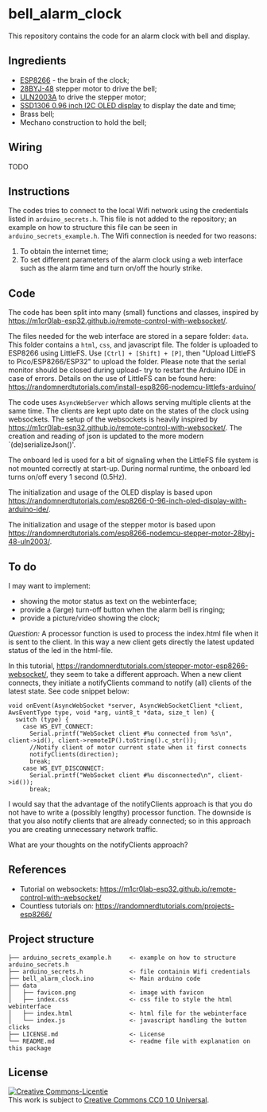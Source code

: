# bell_alarm_clock

This repository contains the code for an alarm clock with bell and display.

## Ingredients

- [ESP8266](https://en.wikipedia.org/wiki/ESP8266) - the brain of the clock;
- [28BYJ-48](https://en.wikipedia.org/wiki/Stepper_motor#/media/File:28BYJ-48_unipolar_stepper_motor_with_ULN2003_driver.jpg) stepper motor to drive the bell;
- [ULN2003A](https://en.wikipedia.org/wiki/ULN2003A) to drive the stepper motor;
- [SSD1306 0.96 inch I2C OLED display](https://wiki.seeedstudio.com/Grove-OLED-Display-0.66-SSD1306_v1.0/) to display the date and time;
- Brass bell;
- Mechano construction to hold the bell;

## Wiring

TODO

## Instructions

The codes tries to connect to the local Wifi network using the credentials listed in `arduino_secrets.h`. 
This file is not added to the repository; an example on how to structure this file can be seen in `arduino_secrets_example.h`.
The Wifi connection is needed for two reasons:
1. To obtain the internet time;
2. To set different parameters of the alarm clock using a web interface such as the alarm time and turn on/off the hourly strike.

## Code

The code has been split into many (small) functions and classes, inspired by https://m1cr0lab-esp32.github.io/remote-control-with-websocket/.

The files needed for the web interface are stored in a separe folder: `data`. This folder contains a `html`, `css`, and javascript file.
The folder is uploaded to ESP8266 using LittleFS. Use `[Ctrl] + [Shift] + [P]`, then "Upload LittleFS to Pico/ESP8266/ESP32" to upload the folder.
Please note that the serial monitor should be closed during upload- try to restart the Arduino IDE in case of errors.
Details on the use of LittleFS can be found here: https://randomnerdtutorials.com/install-esp8266-nodemcu-littlefs-arduino/

The code uses `AsyncWebServer` which allows serving multiple clients at the same time.
The clients are kept upto date on the states of the clock using websockets. 
The setup of the websockets is heavily inspired by https://m1cr0lab-esp32.github.io/remote-control-with-websocket/.
The creation and reading of json is updated to the more modern `(de)serializeJson()'.

The onboard led is used for a bit of signaling when the LittleFS file system is not mounted correctly at start-up.
During normal runtime, the onboard led turns on/off every 1 second (0.5Hz).

The initialization and usage of the OLED display is based upon https://randomnerdtutorials.com/esp8266-0-96-inch-oled-display-with-arduino-ide/.

The initialization and usage of the stepper motor is based upon https://randomnerdtutorials.com/esp8266-nodemcu-stepper-motor-28byj-48-uln2003/.

## To do

I may want to implement:
- showing the motor status as text on the webinterface;
- provide a (large) turn-off button when the alarm bell is ringing;
- provide a picture/video showing the clock;

*Question:*
A processor function is used to process the index.html file when it is sent to the client. 
In this way a new client gets directly the latest updated status of the led in the html-file.

In this tutorial, https://randomnerdtutorials.com/stepper-motor-esp8266-websocket/, they seem to take a different approach. 
When a new client connects, they initiate a notifyClients command to notify (all) clients of the latest state. 
See code snippet below:

```
void onEvent(AsyncWebSocket *server, AsyncWebSocketClient *client, AwsEventType type, void *arg, uint8_t *data, size_t len) {
  switch (type) {
    case WS_EVT_CONNECT:
      Serial.printf("WebSocket client #%u connected from %s\n", client->id(), client->remoteIP().toString().c_str());
      //Notify client of motor current state when it first connects
      notifyClients(direction);
      break;
    case WS_EVT_DISCONNECT:
      Serial.printf("WebSocket client #%u disconnected\n", client->id());
      break;
```

I would say that the advantage of the notifyClients approach is that you do not have to write a (possibly lengthy) processor function. 
The downside is that you also notify clients that are already connected; so in this approach you are creating unnecessary network traffic.

What are your thoughts on the notifyClients approach?


## References

- Tutorial on websockets: https://m1cr0lab-esp32.github.io/remote-control-with-websocket/
- Countless tutorials on: https://randomnerdtutorials.com/projects-esp8266/

## Project structure

```
├── arduino_secrets_example.h     <- example on how to structure arduino_secrets.h
├── arduino_secrets.h             <- file containin Wifi credentials
├── bell_alarm_clock.ino          <- Main arduino code
├── data
│   ├── favicon.png               <- image with favicon
│   ├── index.css                 <- css file to style the html webinterface
│   ├── index.html                <- html file for the webinterface
│   └── index.js                  <- javascript handling the button clicks 
├── LICENSE.md                    <- License
└── README.md                     <- readme file with explanation on this package
```

## License

<a rel="license" href="https://creativecommons.org/publicdomain/zero/1.0/">
<img alt="Creative Commons-Licentie" style="border-width:0" src="https://licensebuttons.net/l/publicdomain/88x31.png" />
</a>
<br />This work is subject to <a rel="license" href="https://creativecommons.org/publicdomain/zero/1.0/">Creative Commons CC0 1.0 Universal</a>.